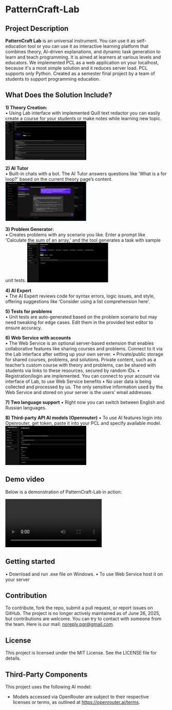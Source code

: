 # PatternCraft-Lab

## Project Description
**PatternCraft Lab** is an universal instrument. You can use it as self-education tool or you can use it as interactive learning platform that combines theory, AI-driven explanations, and dynamic task generation to learn and teach programming. It is aimed at learners at various levels and educators.
We implemented PCL as a web application on your localhost, because it's a most simple solution and it reduces server load.
PCL supports only Python.
Created as a semester final project by a team of students to support programming education.

## What Does the Solution Include?
**1) Theory Creation:**  
• Using Lab interface with implemented Quill text redactor you can easily create a course for your students or make notes while learning new topic. 
<img alt="Example: Theory Creation" src="docs/theory.png" width=50% />

**2) AI Tutor**  
• Built-in chats with a bot. The AI Tutor answers questions like 'What is a for loop?' based on the current theory page’s content.
<img alt="Example: AI Tutor" src="docs/ai_assistant.png" width=50% />

**3) Problem Generator:**  
• Creates problems with any scenario you like. Enter a prompt like 'Calculate the sum of an array,' and the tool generates a task with sample unit tests.
<img alt="Example: Problem Generator" src="docs/problem_generation.png" width=50% />

**4) AI Expert**  
• The AI Expert reviews code for syntax errors, logic issues, and style, offering suggestions like ‘Consider using a list comprehension here'.

**5) Tests for problems**  
• Unit tests are auto-generated based on the problem scenario but may need tweaking for edge cases. Edit them in the provided test editor to ensure accuracy.

**6) Web Service with accounts**  
• The Web Service is an optional server-based extension that enables collaborative features like sharing courses and problems. Connect to it via the Lab interface after setting up your own server.
• Private/public storage for shared courses, problems, and solutions. Private content, such as a teacher’s custom course with theory and problems, can be shared with students via links to these resources, secured by random IDs.
• Registration/login are implemented. You can connect to your account via interface of Lab, to use Web Service benefits
• No user data is being collected and processed by us. The only sensitive information used by the Web Service and stored on your server is the users' email addresses.

**7) Two language support**
• Right now you can switch between English and Russian languages.

**8) Third-party API AI models (Openrouter)**
• To use AI features login into Openrouter, get token, paste it into your PCL and specify available model.
<img alt="Example: Third-party API AI models Configuration" src="docs/configuration.png" width=50% />

## Demo video
Below is a demonstration of PatternCraft-Lab in action:

<video controls>
  <source src="docs/demo.mp4" type="video/mp4">
  Your browser does not support the video tag.
</video>

## Getting started
• Download and run .exe file on Windows.
• To use Web Service host it on your server

## Contribution
To contribute, fork the repo, submit a pull request, or report issues on GitHub. The project is no longer actively maintained as of June 26, 2025, but contributions are welcome. You can try to contact with someone from the team. Here is our mail: noreply.pgr@gmail.com.

## License
This project is licensed under the MIT License. See the LICENSE file for details.

## Third-Party Components
This project uses the following AI model:
- Models accessed via OpenRouter are subject to their respective licenses or terms, as outlined at https://openrouter.ai/terms.